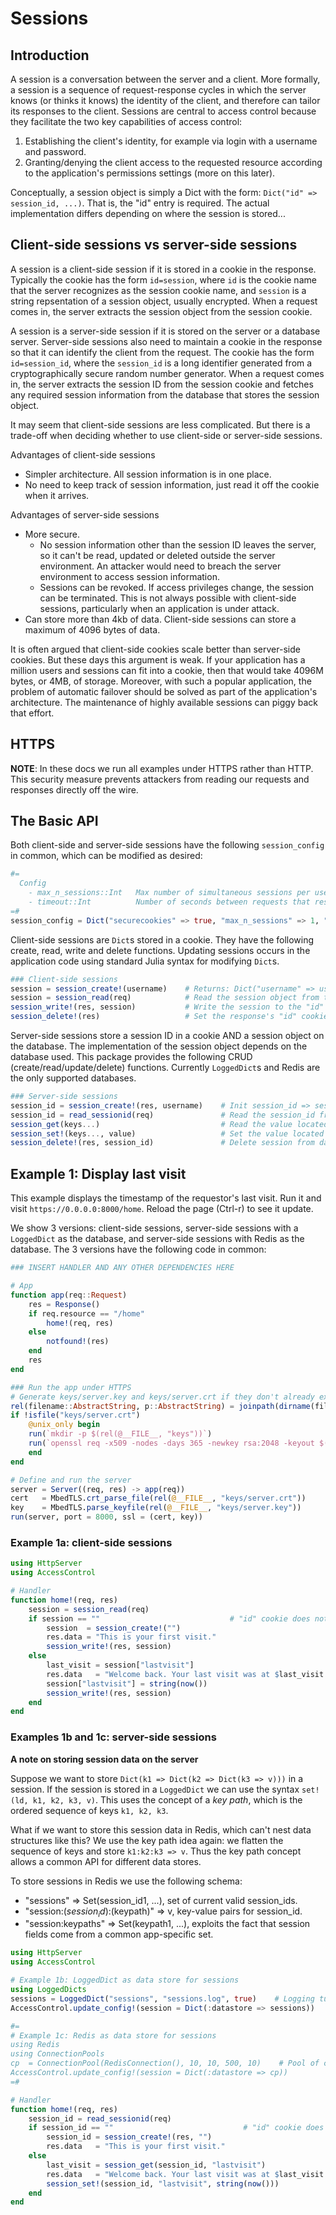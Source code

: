 # Sessions

## Introduction
A session is a conversation between the server and a client. More formally, a session is a sequence of request-response cycles in which the server knows (or thinks it knows) the identity of the client, and therefore can tailor its responses to the client. Sessions are central to access control because they facilitate the two key capabilities of access control:

1. Establishing the client's identity, for example via login with a username and password.
2. Granting/denying the client access to the requested resource according to the application's permissions settings (more on this later).

Conceptually, a session object is simply a Dict with the form: `Dict("id" => session_id, ...)`. That is, the "id" entry is required. The actual implementation differs depending on where the session is stored...

## Client-side sessions vs server-side sessions
A session is a client-side session if it is stored in a cookie in the response. Typically the cookie has the form `id=session`, where `id` is the cookie name that the server recognizes as the session cookie name, and `session` is a string repsentation of a session object, usually encrypted. When a request comes in, the server extracts the session object from the session cookie.

A session is a server-side session if it is stored on the server or a database server. Server-side sessions also need to maintain a cookie in the response so that it can identify the client from the request. The cookie has the form `id=session_id`, where the `session_id` is a long identifier generated from a cryptographically secure random number generator. When a request comes in, the server extracts the session ID from the session cookie and fetches any required session information from the database that stores the session object.

It may seem that client-side sessions are less complicated. But there is a trade-off when deciding whether to use client-side or server-side sessions.

Advantages of client-side sessions

- Simpler architecture. All session information is in one place.
- No need to keep track of session information, just read it off the cookie when it arrives.

Advantages of server-side sessions

- More secure.
    - No session information other than the session ID leaves the server, so it can't be read, updated or deleted outside the server environment. An attacker would need to breach the server environment to access session information.
    - Sessions can be revoked. If access privileges change, the session can be terminated. This is not always possible with client-side sessions, particularly when an application is under attack.
- Can store more than 4kb of data. Client-side sessions can store a maximum of 4096 bytes of data.

It is often argued that client-side cookies scale better than server-side cookies. But these days this argument is weak. If your application has a million users and sessions can fit into a cookie, then that would take 4096M bytes, or 4MB, of storage. Moreover, with such a popular application, the problem of automatic failover should be solved as part of the application's architecture. The maintenance of highly available sessions can piggy back that effort.

## HTTPS

__NOTE__: In these docs we run all examples under HTTPS rather than HTTP. This security measure prevents attackers from reading our requests and responses directly off the wire.

## The Basic API
Both client-side and server-side sessions have the following `session_config` in common, which can be modified as desired:
```julia
#=
  Config
    - max_n_sessions::Int   Max number of simultaneous sessions per user
    - timeout::Int          Number of seconds between requests that results in a session timeout
=#
session_config = Dict("securecookies" => true, "max_n_sessions" => 1, "timeout" => 600)    # Default values
```

Client-side sessions are `Dict`s stored in a cookie. They have the following create, read, write and delete functions. Updating sessions occurs in the application code using standard Julia syntax for modifying `Dict`s.
```julia
### Client-side sessions
session = session_create!(username)    # Returns: Dict("username" => username, "lastvisit" => string(now()))
session = session_read(req)            # Read the session object from the request's session cookie
session_write!(res, session)           # Write the session to the "id" cookie
session_delete!(res)                   # Set the response's "id" cookie to an invalid state
```

Server-side sessions store a session ID in a cookie AND a session object on the database. The implementation of the session object depends on the database used. This package provides the following CRUD (create/read/update/delete) functions. Currently `LoggedDict`s and Redis are the only supported databases.
```julia
### Server-side sessions
session_id = session_create!(res, username)    # Init session_id => session on the database and set the "id" cookie to session_id
session_id = read_sessionid(req)               # Read the session_id from the "id" cookie
session_get(keys...)                           # Read the value located at the path defined by keys...
session_set!(keys..., value)                   # Set the value located at the path defined by keys...
session_delete!(res, session_id)               # Delete session from database and set the response's "id" cookie to an invalid state
```


## Example 1: Display last visit
This example displays the timestamp of the requestor's last visit. Run it and visit `https://0.0.0.0:8000/home`. Reload the page (Ctrl-r) to see it update.

We show 3 versions: client-side sessions, server-side sessions with a `LoggedDict` as the database, and server-side sessions with Redis as the database. The 3 versions have the following code in common:
```julia
### INSERT HANDLER AND ANY OTHER DEPENDENCIES HERE

# App
function app(req::Request)
    res = Response()
    if req.resource == "/home"
        home!(req, res)
    else
        notfound!(res)
    end
    res
end

### Run the app under HTTPS
# Generate keys/server.key and keys/server.crt if they don't already exist
rel(filename::AbstractString, p::AbstractString) = joinpath(dirname(filename), p)
if !isfile("keys/server.crt")
    @unix_only begin
	run(`mkdir -p $(rel(@__FILE__, "keys"))`)
	run(`openssl req -x509 -nodes -days 365 -newkey rsa:2048 -keyout $(rel(@__FILE__, "keys/server.key")) -out $(rel(@__FILE__, "keys/server.crt"))`)
    end
end

# Define and run the server
server = Server((req, res) -> app(req))
cert   = MbedTLS.crt_parse_file(rel(@__FILE__, "keys/server.crt"))
key    = MbedTLS.parse_keyfile(rel(@__FILE__, "keys/server.key"))
run(server, port = 8000, ssl = (cert, key))
```

### Example 1a: client-side sessions
```julia
using HttpServer
using AccessControl

# Handler
function home!(req, res)
    session = session_read(req)
    if session == ""                             # "id" cookie does not exist...session hasn't started...start a new session.
        session  = session_create!("")
        res.data = "This is your first visit."
        session_write!(res, session)
    else
        last_visit = session["lastvisit"]
        res.data   = "Welcome back. Your last visit was at $last_visit."
        session["lastvisit"] = string(now())
        session_write!(res, session)
    end
end
```

### Examples 1b and 1c: server-side sessions
__A note on storing session data on the server__

Suppose we want to store `Dict(k1 => Dict(k2 => Dict(k3 => v)))` in a session. If the session is stored in a `LoggedDict` we can use the syntax `set!(ld, k1, k2, k3, v)`. This uses the concept of a _key path_, which is the ordered sequence of keys `k1, k2, k3`.

What if we want to store this session data in Redis, which can't nest data structures like this? We use the key path idea again: we flatten the sequence of keys and store `k1:k2:k3 => v`. Thus the key path concept allows a common API for different data stores.

To store sessions in Redis we use the following schema:

- "sessions" => Set(session_id1, ...),      set of current valid session_ids.
- "session:$(session_id):$(keypath)" => v,  key-value pairs for session_id.
- "session:keypaths" => Set(keypath1, ...), exploits the fact that session fields come from a common app-specific set.
```julia
using HttpServer
using AccessControl

# Example 1b: LoggedDict as data store for sessions
using LoggedDicts
sessions = LoggedDict("sessions", "sessions.log", true)    # Logging turned off
AccessControl.update_config!(session = Dict(:datastore => sessions))

#=
# Example 1c: Redis as data store for sessions
using Redis
using ConnectionPools
cp  = ConnectionPool(RedisConnection(), 10, 10, 500, 10)    # Pool of connections to the Redis database
AccessControl.update_config!(session = Dict(:datastore => cp))
=#

# Handler
function home!(req, res)
    session_id = read_sessionid(req)
    if session_id == ""                             # "id" cookie does not exist...session hasn't started...start a new session.
        session_id = session_create!(res, "")
        res.data   = "This is your first visit."
    else
        last_visit = session_get(session_id, "lastvisit")
        res.data   = "Welcome back. Your last visit was at $last_visit."
        session_set!(session_id, "lastvisit", string(now()))
    end
end
```
